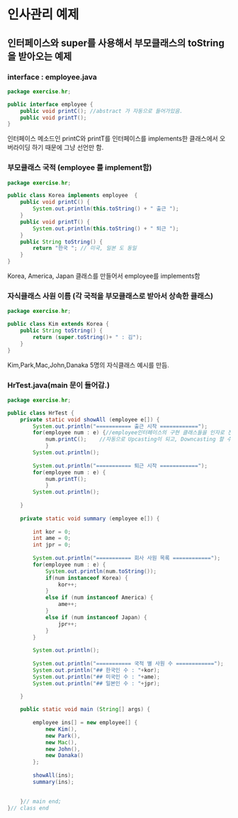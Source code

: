 # 인사관리 예제

## 인터페이스와 super를 사용해서 부모클래스의 toString을 받아오는 예제



### interface : employee.java

```java
package exercise.hr;

public interface employee {
	public void printC(); //abstract 가 자동으로 들어가있음.
	public void printT();
}
```

인터페이스 메소드인 printC와 printT를 인터페이스를 implements한 클래스에서 오버라이딩 하기 때문에 그냥 선언만 함.



### 부모클래스 국적 (employee 를 implement함)

```java
package exercise.hr;

public class Korea implements employee  {
	public void printC() {
		System.out.println(this.toString() + " 출근 ");
	}
	public void printT() {
		System.out.println(this.toString() + " 퇴근 ");
	}
	public String toString() {
		return "한국 "; // 미국, 일본 도 동일 
	}
}
```

Korea, America, Japan 클래스를 만들어서 employee를 implements함



### 자식클래스 사원 이름 (각 국적을 부모클래스로 받아서 상속한 클래스)

```java
package exercise.hr;

public class Kim extends Korea {
	public String toString() {
		return (super.toString()+ " : 김");
	}
}

```

Kim,Park,Mac,John,Danaka 5명의 자식클래스 예시를 만듬.



### HrTest.java(main 문이 들어감.)

```java
package exercise.hr;

public class HrTest {
	private static void showAll (employee e[]) {
		System.out.println("=========== 출근 시작 ============");
		for(employee num : e) {//employee인터페이스의 구현 클래스들을 인자로 전달할 경우 
			num.printC();	 //자동으로 Upcasting이 되고, Downcasting 할 수 있습니다.
			}
		System.out.println();
		
		System.out.println("=========== 퇴근 시작 ============");
		for(employee num : e) { 
			num.printT();	
			}
		System.out.println();
	
	}
	
	private static void summary (employee e[]) {
		
		int kor = 0;
		int ame = 0;
		int jpr = 0;
		
		System.out.println("=========== 회사 사원 목록 ============");
		for(employee num : e) {
			System.out.println(num.toString());
			if(num instanceof Korea) {
				kor++;
			}
			else if (num instanceof America) {
				ame++;
			}
			else if (num instanceof Japan) {
				jpr++;
			}
		}
		
		System.out.println();
				
		System.out.println("=========== 국적 별 사원 수 ============");
		System.out.println("## 한국인 수 : "+kor);
		System.out.println("## 미국인 수 : "+ame);
		System.out.println("## 일본인 수 : "+jpr);
	
	}

	public static void main (String[] args) {
		
		employee ins[] = new employee[] {
			new Kim(),
			new Park(),
			new Mac(),
			new John(),
			new Danaka()
		};
		
		showAll(ins);
		summary(ins);

						
	}// main end;
}// class end

```



